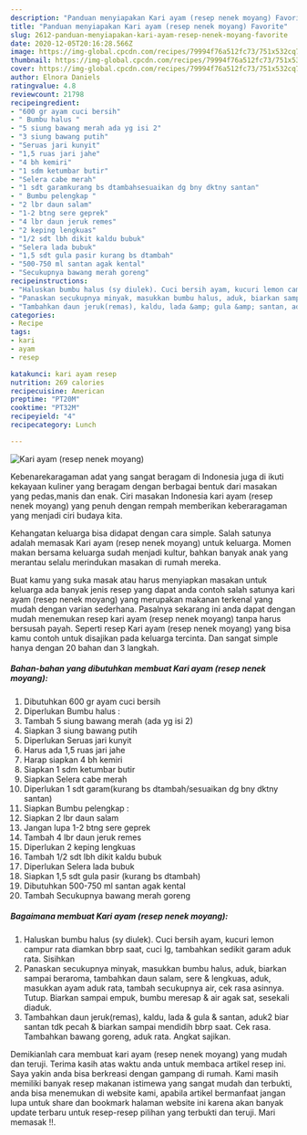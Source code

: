 ```yaml
---
description: "Panduan menyiapakan Kari ayam (resep nenek moyang) Favorite"
title: "Panduan menyiapakan Kari ayam (resep nenek moyang) Favorite"
slug: 2612-panduan-menyiapakan-kari-ayam-resep-nenek-moyang-favorite
date: 2020-12-05T20:16:28.566Z
image: https://img-global.cpcdn.com/recipes/79994f76a512fc73/751x532cq70/kari-ayam-resep-nenek-moyang-foto-resep-utama.jpg
thumbnail: https://img-global.cpcdn.com/recipes/79994f76a512fc73/751x532cq70/kari-ayam-resep-nenek-moyang-foto-resep-utama.jpg
cover: https://img-global.cpcdn.com/recipes/79994f76a512fc73/751x532cq70/kari-ayam-resep-nenek-moyang-foto-resep-utama.jpg
author: Elnora Daniels
ratingvalue: 4.8
reviewcount: 21798
recipeingredient:
- "600 gr ayam cuci bersih"
- " Bumbu halus "
- "5 siung bawang merah ada yg isi 2"
- "3 siung bawang putih"
- "Seruas jari kunyit"
- "1,5 ruas jari jahe"
- "4 bh kemiri"
- "1 sdm ketumbar butir"
- "Selera cabe merah"
- "1 sdt garamkurang bs dtambahsesuaikan dg bny dktny santan"
- " Bumbu pelengkap "
- "2 lbr daun salam"
- "1-2 btng sere geprek"
- "4 lbr daun jeruk remes"
- "2 keping lengkuas"
- "1/2 sdt lbh dikit kaldu bubuk"
- "Selera lada bubuk"
- "1,5 sdt gula pasir kurang bs dtambah"
- "500-750 ml santan agak kental"
- "Secukupnya bawang merah goreng"
recipeinstructions:
- "Haluskan bumbu halus (sy diulek). Cuci bersih ayam, kucuri lemon campur rata diamkan bbrp saat, cuci lg, tambahkan sedikit garam aduk rata. Sisihkan"
- "Panaskan secukupnya minyak, masukkan bumbu halus, aduk, biarkan sampai beraroma, tambahkan daun salam, sere &amp; lengkuas, aduk, masukkan ayam aduk rata, tambah secukupnya air, cek rasa asinnya. Tutup. Biarkan sampai empuk, bumbu meresap &amp; air agak sat, sesekali diaduk."
- "Tambahkan daun jeruk(remas), kaldu, lada &amp; gula &amp; santan, aduk2 biar santan tdk pecah &amp; biarkan sampai mendidih bbrp saat. Cek rasa. Tambahkan bawang goreng, aduk rata. Angkat sajikan."
categories:
- Recipe
tags:
- kari
- ayam
- resep

katakunci: kari ayam resep 
nutrition: 269 calories
recipecuisine: American
preptime: "PT20M"
cooktime: "PT32M"
recipeyield: "4"
recipecategory: Lunch

---
```



![Kari ayam (resep nenek moyang)](https://img-global.cpcdn.com/recipes/79994f76a512fc73/751x532cq70/kari-ayam-resep-nenek-moyang-foto-resep-utama.jpg)

Kebenarekaragaman adat yang sangat beragam di Indonesia juga di ikuti kekayaan kuliner yang beragam dengan berbagai bentuk dari masakan yang pedas,manis dan enak. Ciri masakan Indonesia kari ayam (resep nenek moyang) yang penuh dengan rempah memberikan keberaragaman yang menjadi ciri budaya kita.




Kehangatan keluarga bisa didapat dengan cara simple. Salah satunya adalah memasak Kari ayam (resep nenek moyang) untuk keluarga. Momen makan bersama keluarga sudah menjadi kultur, bahkan banyak anak yang merantau selalu merindukan masakan di rumah mereka.

Buat kamu yang suka masak atau harus menyiapkan masakan untuk keluarga ada banyak jenis resep yang dapat anda contoh salah satunya kari ayam (resep nenek moyang) yang merupakan makanan terkenal yang mudah dengan varian sederhana. Pasalnya sekarang ini anda dapat dengan mudah menemukan resep kari ayam (resep nenek moyang) tanpa harus bersusah payah.
Seperti resep Kari ayam (resep nenek moyang) yang bisa kamu contoh untuk disajikan pada keluarga tercinta. Dan sangat simple hanya dengan 20 bahan dan 3 langkah.


<!--inarticleads1-->

##### Bahan-bahan yang dibutuhkan membuat Kari ayam (resep nenek moyang):

1. Dibutuhkan 600 gr ayam cuci bersih
1. Diperlukan  Bumbu halus :
1. Tambah 5 siung bawang merah (ada yg isi 2)
1. Siapkan 3 siung bawang putih
1. Diperlukan Seruas jari kunyit
1. Harus ada 1,5 ruas jari jahe
1. Harap siapkan 4 bh kemiri
1. Siapkan 1 sdm ketumbar butir
1. Siapkan Selera cabe merah
1. Diperlukan 1 sdt garam(kurang bs dtambah/sesuaikan dg bny dktny santan)
1. Siapkan  Bumbu pelengkap :
1. Siapkan 2 lbr daun salam
1. Jangan lupa 1-2 btng sere geprek
1. Tambah 4 lbr daun jeruk remes
1. Diperlukan 2 keping lengkuas
1. Tambah 1/2 sdt lbh dikit kaldu bubuk
1. Diperlukan Selera lada bubuk
1. Siapkan 1,5 sdt gula pasir (kurang bs dtambah)
1. Dibutuhkan 500-750 ml santan agak kental
1. Tambah Secukupnya bawang merah goreng




<!--inarticleads2-->

##### Bagaimana membuat  Kari ayam (resep nenek moyang):

1. Haluskan bumbu halus (sy diulek). Cuci bersih ayam, kucuri lemon campur rata diamkan bbrp saat, cuci lg, tambahkan sedikit garam aduk rata. Sisihkan
1. Panaskan secukupnya minyak, masukkan bumbu halus, aduk, biarkan sampai beraroma, tambahkan daun salam, sere &amp; lengkuas, aduk, masukkan ayam aduk rata, tambah secukupnya air, cek rasa asinnya. Tutup. Biarkan sampai empuk, bumbu meresap &amp; air agak sat, sesekali diaduk.
1. Tambahkan daun jeruk(remas), kaldu, lada &amp; gula &amp; santan, aduk2 biar santan tdk pecah &amp; biarkan sampai mendidih bbrp saat. Cek rasa. Tambahkan bawang goreng, aduk rata. Angkat sajikan.




Demikianlah cara membuat kari ayam (resep nenek moyang) yang mudah dan teruji. Terima kasih atas waktu anda untuk membaca artikel resep ini. Saya yakin anda bisa berkreasi dengan gampang di rumah. Kami masih memiliki banyak resep makanan istimewa yang sangat mudah dan terbukti, anda bisa menemukan di website kami, apabila artikel bermanfaat jangan lupa untuk share dan bookmark halaman website ini karena akan banyak update terbaru untuk resep-resep pilihan yang terbukti dan teruji. Mari memasak !!. 
